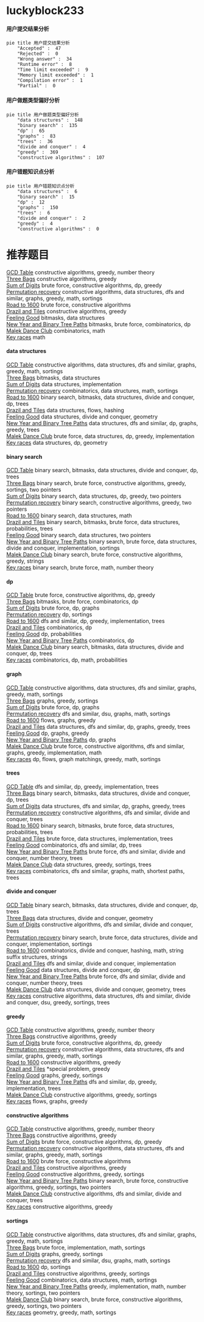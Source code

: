 # luckyblock233
<!-- tabs:start -->
#### **用户提交结果分析**

```mermaid
pie title 用户提交结果分析
    "Accepted" :  47
    "Rejected" :  0
    "Wrong answer" :  34
    "Runtime error" :  8
    "Time limit exceeded" :  9
    "Memory limit exceeded" :  1
    "Compilation error" :  1
    "Partial" :  0
```
#### **用户做题类型偏好分析**

```mermaid
pie title 用户做题类型偏好分析
    "data structures" :  148
    "binary search" :  135
    "dp" :  65
    "graphs" :  83
    "trees" :  36
    "divide and conquer" :  4
    "greedy" :  369
    "constructive algorithms" :  107
```
#### **用户错题知识点分析**

```mermaid
pie title 用户错题知识点分析
    "data structures" :  6
    "binary search" :  15
    "dp" :  12
    "graphs" :  150
    "trees" :  6
    "divide and conquer" :  2
    "greedy" :  4
    "constructive algorithms" :  0
```
<!-- tabs:end -->
# 推荐题目
[GCD Table](http://codeforces.com/problemset/problem/582/A)		constructive algorithms,
                        greedy,
                        number theory		  
[Three Bags](http://codeforces.com/problemset/problem/1467/C)		constructive algorithms,
                        greedy		  
[Sum of Digits](http://codeforces.com/problemset/problem/1373/E)		brute force,
                        constructive algorithms,
                        dp,
                        greedy		  
[Permutation recovery](http://codeforces.com/problemset/problem/1158/C)		constructive algorithms,
                        data structures,
                        dfs and similar,
                        graphs,
                        greedy,
                        math,
                        sortings		  
[Road to 1600](http://codeforces.com/problemset/problem/1333/E)		brute force,
                        constructive algorithms		  
[Drazil and Tiles](https://codeforces.com/contest/516/problem/B)		constructive algorithms,
                        greedy		  
[Feeling Good](http://codeforces.com/problemset/problem/1214/G)		bitmasks,
                        data structures		  
[New Year and Binary Tree Paths](http://codeforces.com/problemset/problem/750/G)		bitmasks,
                        brute force,
                        combinatorics,
                        dp		  
[Malek Dance Club](http://codeforces.com/problemset/problem/319/A)		combinatorics,
                        math		  
[Key races](http://codeforces.com/problemset/problem/835/A)		math		  
<!-- tabs:start -->
#### **data structures**
[GCD Table](http://codeforces.com/problemset/problem/1158/C)		constructive algorithms,
                        data structures,
                        dfs and similar,
                        graphs,
                        greedy,
                        math,
                        sortings		  
[Three Bags](http://codeforces.com/problemset/problem/1214/G)		bitmasks,
                        data structures		  
[Sum of Digits](https://codeforces.com/contest/879/problem/D)		data structures,
                        implementation		  
[Permutation recovery](http://codeforces.com/problemset/problem/1167/F)		combinatorics,
                        data structures,
                        math,
                        sortings		  
[Road to 1600](https://codeforces.com/contest/1447/problem/E)		binary search,
                        bitmasks,
                        data structures,
                        divide and conquer,
                        dp,
                        trees		  
[Drazil and Tiles](http://codeforces.com/problemset/problem/877/F)		data structures,
                        flows,
                        hashing		  
[Feeling Good](http://codeforces.com/problemset/problem/429/D)		data structures,
                        divide and conquer,
                        geometry		  
[New Year and Binary Tree Paths](https://codeforces.com/contest/709/problem/E)		data structures,
                        dfs and similar,
                        dp,
                        graphs,
                        greedy,
                        trees		  
[Malek Dance Club](http://codeforces.com/problemset/problem/1491/C)		brute force,
                        data structures,
                        dp,
                        greedy,
                        implementation		  
[Key races](http://codeforces.com/problemset/problem/932/F)		data structures,
                        dp,
                        geometry		  
#### **binary search**
[GCD Table](https://codeforces.com/contest/1447/problem/E)		binary search,
                        bitmasks,
                        data structures,
                        divide and conquer,
                        dp,
                        trees		  
[Three Bags](http://codeforces.com/problemset/problem/1419/D2)		binary search,
                        brute force,
                        constructive algorithms,
                        greedy,
                        sortings,
                        two pointers		  
[Sum of Digits](http://codeforces.com/problemset/problem/1492/C)		binary search,
                        data structures,
                        dp,
                        greedy,
                        two pointers		  
[Permutation recovery](http://codeforces.com/problemset/problem/1463/D)		binary search,
                        constructive algorithms,
                        greedy,
                        two pointers		  
[Road to 1600](http://codeforces.com/problemset/problem/1490/G)		binary search,
                        data structures,
                        math		  
[Drazil and Tiles](http://codeforces.com/problemset/problem/1479/D)		binary search,
                        bitmasks,
                        brute force,
                        data structures,
                        probabilities,
                        trees		  
[Feeling Good](http://codeforces.com/problemset/problem/1436/E)		binary search,
                        data structures,
                        two pointers		  
[New Year and Binary Tree Paths](http://codeforces.com/problemset/problem/1461/D)		binary search,
                        brute force,
                        data structures,
                        divide and conquer,
                        implementation,
                        sortings		  
[Malek Dance Club](http://codeforces.com/problemset/problem/1493/C)		binary search,
                        brute force,
                        constructive algorithms,
                        greedy,
                        strings		  
[Key races](http://codeforces.com/problemset/problem/1487/D)		binary search,
                        brute force,
                        math,
                        number theory		  
#### **dp**
[GCD Table](http://codeforces.com/problemset/problem/1373/E)		brute force,
                        constructive algorithms,
                        dp,
                        greedy		  
[Three Bags](http://codeforces.com/problemset/problem/750/G)		bitmasks,
                        brute force,
                        combinatorics,
                        dp		  
[Sum of Digits](http://codeforces.com/problemset/problem/1155/F)		brute force,
                        dp,
                        graphs		  
[Permutation recovery](http://codeforces.com/problemset/problem/713/C)		dp,
                        sortings		  
[Road to 1600](http://codeforces.com/problemset/problem/765/E)		dfs and similar,
                        dp,
                        greedy,
                        implementation,
                        trees		  
[Drazil and Tiles](http://codeforces.com/problemset/problem/360/C)		combinatorics,
                        dp		  
[Feeling Good](http://codeforces.com/problemset/problem/494/C)		dp,
                        probabilities		  
[New Year and Binary Tree Paths](http://codeforces.com/problemset/problem/1000/D)		combinatorics,
                        dp		  
[Malek Dance Club](https://codeforces.com/contest/1447/problem/E)		binary search,
                        bitmasks,
                        data structures,
                        divide and conquer,
                        dp,
                        trees		  
[Key races](http://codeforces.com/problemset/problem/1153/F)		combinatorics,
                        dp,
                        math,
                        probabilities		  
#### **graph**
[GCD Table](http://codeforces.com/problemset/problem/1158/C)		constructive algorithms,
                        data structures,
                        dfs and similar,
                        graphs,
                        greedy,
                        math,
                        sortings		  
[Three Bags](http://codeforces.com/problemset/problem/367/C)		graphs,
                        greedy,
                        sortings		  
[Sum of Digits](http://codeforces.com/problemset/problem/1155/F)		brute force,
                        dp,
                        graphs		  
[Permutation recovery](http://codeforces.com/problemset/problem/1039/C)		dfs and similar,
                        dsu,
                        graphs,
                        math,
                        sortings		  
[Road to 1600](http://codeforces.com/problemset/problem/884/F)		flows,
                        graphs,
                        greedy		  
[Drazil and Tiles](https://codeforces.com/contest/709/problem/E)		data structures,
                        dfs and similar,
                        dp,
                        graphs,
                        greedy,
                        trees		  
[Feeling Good](http://codeforces.com/problemset/problem/704/B)		dp,
                        graphs,
                        greedy		  
[New Year and Binary Tree Paths](http://codeforces.com/problemset/problem/1472/C)		dp,
                        graphs		  
[Malek Dance Club](http://codeforces.com/problemset/problem/1487/C)		brute force,
                        constructive algorithms,
                        dfs and similar,
                        graphs,
                        greedy,
                        implementation,
                        math		  
[Key races](http://codeforces.com/problemset/problem/1437/C)		dp,
                        flows,
                        graph matchings,
                        greedy,
                        math,
                        sortings		  
#### **trees**
[GCD Table](http://codeforces.com/problemset/problem/765/E)		dfs and similar,
                        dp,
                        greedy,
                        implementation,
                        trees		  
[Three Bags](https://codeforces.com/contest/1447/problem/E)		binary search,
                        bitmasks,
                        data structures,
                        divide and conquer,
                        dp,
                        trees		  
[Sum of Digits](https://codeforces.com/contest/709/problem/E)		data structures,
                        dfs and similar,
                        dp,
                        graphs,
                        greedy,
                        trees		  
[Permutation recovery](http://codeforces.com/problemset/problem/1278/E)		constructive algorithms,
                        dfs and similar,
                        divide and conquer,
                        trees		  
[Road to 1600](http://codeforces.com/problemset/problem/1479/D)		binary search,
                        bitmasks,
                        brute force,
                        data structures,
                        probabilities,
                        trees		  
[Drazil and Tiles](http://codeforces.com/problemset/problem/1511/C)		brute force,
                        data structures,
                        implementation,
                        trees		  
[Feeling Good](http://codeforces.com/problemset/problem/1499/F)		combinatorics,
                        dfs and similar,
                        dp,
                        trees		  
[New Year and Binary Tree Paths](http://codeforces.com/problemset/problem/1491/E)		brute force,
                        dfs and similar,
                        divide and conquer,
                        number theory,
                        trees		  
[Malek Dance Club](http://codeforces.com/problemset/problem/1466/D)		data structures,
                        greedy,
                        sortings,
                        trees		  
[Key races](http://codeforces.com/problemset/problem/1495/D)		combinatorics,
                        dfs and similar,
                        graphs,
                        math,
                        shortest paths,
                        trees		  
#### **divide and conquer**
[GCD Table](https://codeforces.com/contest/1447/problem/E)		binary search,
                        bitmasks,
                        data structures,
                        divide and conquer,
                        dp,
                        trees		  
[Three Bags](http://codeforces.com/problemset/problem/429/D)		data structures,
                        divide and conquer,
                        geometry		  
[Sum of Digits](http://codeforces.com/problemset/problem/1278/E)		constructive algorithms,
                        dfs and similar,
                        divide and conquer,
                        trees		  
[Permutation recovery](http://codeforces.com/problemset/problem/1461/D)		binary search,
                        brute force,
                        data structures,
                        divide and conquer,
                        implementation,
                        sortings		  
[Road to 1600](http://codeforces.com/problemset/problem/1466/G)		combinatorics,
                        divide and conquer,
                        hashing,
                        math,
                        string suffix structures,
                        strings		  
[Drazil and Tiles](http://codeforces.com/problemset/problem/1490/D)		dfs and similar,
                        divide and conquer,
                        implementation		  
[Feeling Good](https://codeforces.com/contest/1483/problem/C)		data structures,
                        divide and conquer,
                        dp		  
[New Year and Binary Tree Paths](http://codeforces.com/problemset/problem/1491/E)		brute force,
                        dfs and similar,
                        divide and conquer,
                        number theory,
                        trees		  
[Malek Dance Club](http://codeforces.com/problemset/problem/1303/G)		data structures,
                        divide and conquer,
                        geometry,
                        trees		  
[Key races](http://codeforces.com/problemset/problem/1494/D)		constructive algorithms,
                        data structures,
                        dfs and similar,
                        divide and conquer,
                        dsu,
                        greedy,
                        sortings,
                        trees		  
#### **greedy**
[GCD Table](http://codeforces.com/problemset/problem/582/A)		constructive algorithms,
                        greedy,
                        number theory		  
[Three Bags](http://codeforces.com/problemset/problem/1467/C)		constructive algorithms,
                        greedy		  
[Sum of Digits](http://codeforces.com/problemset/problem/1373/E)		brute force,
                        constructive algorithms,
                        dp,
                        greedy		  
[Permutation recovery](http://codeforces.com/problemset/problem/1158/C)		constructive algorithms,
                        data structures,
                        dfs and similar,
                        graphs,
                        greedy,
                        math,
                        sortings		  
[Road to 1600](https://codeforces.com/contest/516/problem/B)		constructive algorithms,
                        greedy		  
[Drazil and Tiles](http://codeforces.com/problemset/problem/1431/D)		*special problem,
                        greedy		  
[Feeling Good](http://codeforces.com/problemset/problem/367/C)		graphs,
                        greedy,
                        sortings		  
[New Year and Binary Tree Paths](http://codeforces.com/problemset/problem/765/E)		dfs and similar,
                        dp,
                        greedy,
                        implementation,
                        trees		  
[Malek Dance Club](http://codeforces.com/problemset/problem/246/A)		constructive algorithms,
                        greedy,
                        sortings		  
[Key races](http://codeforces.com/problemset/problem/884/F)		flows,
                        graphs,
                        greedy		  
#### **constructive algorithms**
[GCD Table](http://codeforces.com/problemset/problem/582/A)		constructive algorithms,
                        greedy,
                        number theory		  
[Three Bags](http://codeforces.com/problemset/problem/1467/C)		constructive algorithms,
                        greedy		  
[Sum of Digits](http://codeforces.com/problemset/problem/1373/E)		brute force,
                        constructive algorithms,
                        dp,
                        greedy		  
[Permutation recovery](http://codeforces.com/problemset/problem/1158/C)		constructive algorithms,
                        data structures,
                        dfs and similar,
                        graphs,
                        greedy,
                        math,
                        sortings		  
[Road to 1600](http://codeforces.com/problemset/problem/1333/E)		brute force,
                        constructive algorithms		  
[Drazil and Tiles](https://codeforces.com/contest/516/problem/B)		constructive algorithms,
                        greedy		  
[Feeling Good](http://codeforces.com/problemset/problem/246/A)		constructive algorithms,
                        greedy,
                        sortings		  
[New Year and Binary Tree Paths](http://codeforces.com/problemset/problem/1419/D2)		binary search,
                        brute force,
                        constructive algorithms,
                        greedy,
                        sortings,
                        two pointers		  
[Malek Dance Club](http://codeforces.com/problemset/problem/1278/E)		constructive algorithms,
                        dfs and similar,
                        divide and conquer,
                        trees		  
[Key races](http://codeforces.com/problemset/problem/1493/A)		constructive algorithms,
                        greedy		  
#### **sortings**
[GCD Table](http://codeforces.com/problemset/problem/1158/C)		constructive algorithms,
                        data structures,
                        dfs and similar,
                        graphs,
                        greedy,
                        math,
                        sortings		  
[Three Bags](https://codeforces.com/contest/1013/problem/C)		brute force,
                        implementation,
                        math,
                        sortings		  
[Sum of Digits](http://codeforces.com/problemset/problem/367/C)		graphs,
                        greedy,
                        sortings		  
[Permutation recovery](http://codeforces.com/problemset/problem/1039/C)		dfs and similar,
                        dsu,
                        graphs,
                        math,
                        sortings		  
[Road to 1600](http://codeforces.com/problemset/problem/713/C)		dp,
                        sortings		  
[Drazil and Tiles](http://codeforces.com/problemset/problem/246/A)		constructive algorithms,
                        greedy,
                        sortings		  
[Feeling Good](http://codeforces.com/problemset/problem/1167/F)		combinatorics,
                        data structures,
                        math,
                        sortings		  
[New Year and Binary Tree Paths](http://codeforces.com/problemset/problem/1333/F)		greedy,
                        implementation,
                        math,
                        number theory,
                        sortings,
                        two pointers		  
[Malek Dance Club](http://codeforces.com/problemset/problem/1419/D2)		binary search,
                        brute force,
                        constructive algorithms,
                        greedy,
                        sortings,
                        two pointers		  
[Key races](https://codeforces.com/contest/1496/problem/C)		geometry,
                        greedy,
                        math,
                        sortings		  
<!-- tabs:end -->
